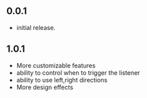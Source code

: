 ## 0.0.1

* initial release.


## 1.0.1

* More customizable features
* ability to control when to trigger the listener
* ability to use left,right directions
* More design effects